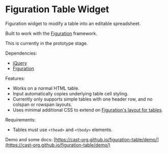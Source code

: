 # Figuration Table Widget

Figuration widget to modify a table into an editable spreadsheet.

Built to work with the [Figuration](http://figuration.org) framework.

This is currently in the prototype stage.

Dependencies:
- [jQuery](http://jquery.com/)
- [Figuration](http://figuration.org)

Features:
- Works on a normal HTML table.
- Input automatically copies underlying table cell styling.
- Currently only supports simple tables with one header row, and no colspan or rowspan layouts.
- Uses minimal additional CSS to extend on [Figuration's layout for tables](http://figuration.org/content/tables/).

Requirements:
- Tables must use `<thead>` and `<tbody>` elements.

Demo and some docs:
[https://cast-org.github.io/figuration-table/demo/](https://cast-org.github.io/figuration-table/demo/)
